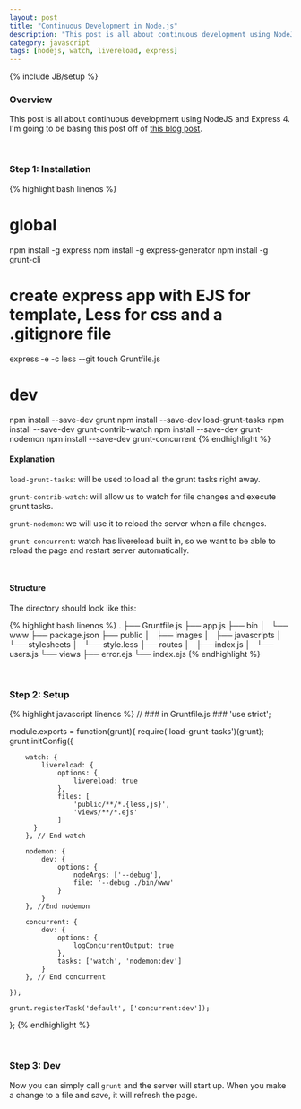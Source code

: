 ```yaml
---
layout: post
title: "Continuous Development in Node.js"
description: "This post is all about continuous development using NodeJS and Express 4. I'm going to be basing this post off of [this blog post](http://ponyfoo.com/articles/continuous-development-in-nodejs)."
category: javascript
tags: [nodejs, watch, livereload, express]
---
```

{% include JB/setup %}

<!-- Overview -->
<h3>Overview</h3>

This post is all about continuous development using NodeJS and Express 4. I'm going to be basing this post off of [this blog post](http://ponyfoo.com/articles/continuous-development-in-nodejs).

<br />
<!-- Step 1: Installation -->
<h3>Step 1: Installation</h3>

<!-- Code _______________________________________-->
{% highlight bash linenos %}
# global
npm install -g express
npm install -g express-generator
npm install -g grunt-cli

# create express app with EJS for template, Less for css and a .gitignore file
express -e -c less --git
touch Gruntfile.js

# dev
npm install --save-dev grunt
npm install --save-dev load-grunt-tasks
npm install --save-dev grunt-contrib-watch
npm install --save-dev grunt-nodemon
npm install --save-dev grunt-concurrent
{% endhighlight %}
<!-- /Code ^^^^^^^^^^^^^^^^^^^^^^^^^^^^^^^^^^^^^^-->

<h4><b>Explanation</b></h4>

`load-grunt-tasks`: will be used to load all the grunt tasks right away.

`grunt-contrib-watch`: will allow us to watch for file changes and execute grunt tasks.

`grunt-nodemon`: we will use it to reload the server when a file changes.

`grunt-concurrent`: watch has livereload built in, so we want to be able to reload the page and restart server automatically.

<br />
<h4><b>Structure</b></h4>

The directory should look like this:

<!-- Code _______________________________________-->
{% highlight bash linenos %}
.
├── Gruntfile.js
├── app.js
├── bin
│   └── www
├── package.json
├── public
│   ├── images
│   ├── javascripts
│   └── stylesheets
│       └── style.less
├── routes
│   ├── index.js
│   └── users.js
└── views
    ├── error.ejs
    └── index.ejs
{% endhighlight %}
<!-- /Code ^^^^^^^^^^^^^^^^^^^^^^^^^^^^^^^^^^^^^^-->

<br />
<!-- Step 2: Setup -->
<h3>Step 2: Setup</h3>

<!-- Code _______________________________________-->
{% highlight javascript linenos %}
// ### in Gruntfile.js ###
'use strict';

module.exports = function(grunt){
    require('load-grunt-tasks')(grunt);
    grunt.initConfig({
        
        watch: {
            livereload: {
                options: {
                    livereload: true
                },
                files: [
                    'public/**/*.{less,js}',
                    'views/**/*.ejs'
                ]
          }
        }, // End watch

        nodemon: {
            dev: {
                options: {
                    nodeArgs: ['--debug'],
                    file: '--debug ./bin/www'
                }
            }
        }, //End nodemon

        concurrent: {
            dev: {
                options: {
                    logConcurrentOutput: true
                },
                tasks: ['watch', 'nodemon:dev']
            }
        }, // End concurrent

    });

    grunt.registerTask('default', ['concurrent:dev']);
};
{% endhighlight %}
<!-- /Code ^^^^^^^^^^^^^^^^^^^^^^^^^^^^^^^^^^^^^^-->

<br />
<!-- Step 3: Dev -->
<h3>Step 3: Dev</h3>

Now you can simply call `grunt` and the server will start up. When you make a change to a file and save, it will refresh the page.